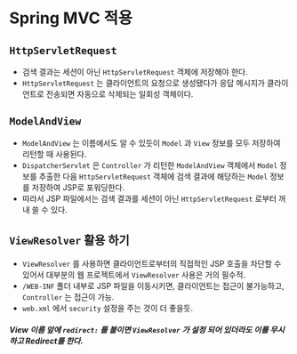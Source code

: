 # Spring MVC 적용

## `HttpServletRequest`

* 검색 결과는 세션이 아닌 `HttpServletRequest` 객체에 저장해야 한다.
* `HttpServletRequest` 는 클라이언트의 요청으로 생성됐다가 응답 메시지가 클라이언트로 전송되면 자동으로 삭제되는 일회성 객체이다.

## `ModelAndView`

* `ModelAndView` 는 이름에서도 알 수 있듯이 `Model` 과 `View` 정보를 모두 저장하여 리턴할 때 사용된다.
* `DispatcherServlet` 은 `Controller` 가 리턴한 `ModelAndView` 객체에서 `Model` 정보를 추출한 다음 `HttpServletRequest` 객체에 검색 결과에 해당하는 `Model` 정보를 저장하여 JSP로 포워딩한다.
* 따라서 JSP 파일에서는 검색 결과를 세션이 아닌 `HttpServletRequest` 로부터 꺼내 쓸 수 있다.

## `ViewResolver` 활용 하기

* `ViewResolver` 를 사용하면 클라이언트로부터의 직접적인 JSP 호출을 차단할 수 있어서 대부분의 웹 프로젝트에서 `ViewResolver` 사용은 거의 필수적.
* `/WEB-INF` 폴더 내부로 JSP 파일을 이동시키면, 클라이언트는 접근이 불가능하고, `Controller` 는 접근이 가능.
* `web.xml` 에서 `security` 설정을 주는 것이 더 좋을듯.

##### View 이름 앞에 `redirect:` 를 붙이면 `ViewResolver` 가 설정 되어 있더라도 이를 무시하고 Redirect를 한다.
